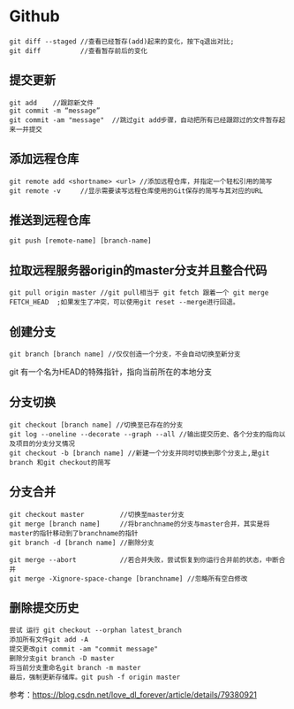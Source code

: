 # Github 
```
git diff --staged //查看已经暂存(add)起来的变化，按下q退出对比;
git diff          //查看暂存前后的变化
```
## 提交更新
```
git add    //跟踪新文件
git commit -m “message”
git commit -am "message"  //跳过git add步骤，自动把所有已经跟踪过的文件暂存起来一并提交
```
## 添加远程仓库
```	
git remote add <shortname> <url> //添加远程仓库，并指定一个轻松引用的简写
git remote -v     //显示需要读写远程仓库使用的Git保存的简写与其对应的URL
```
## 推送到远程仓库
```
git	push [remote-name] [branch-name]
```

## 拉取远程服务器origin的master分支并且整合代码
```
git pull origin master //git pull相当于 git fetch 跟着一个 git merge FETCH_HEAD  ;如果发生了冲突，可以使用git reset --merge进行回退。
```

## 创建分支
```
git branch [branch name] //仅仅创造一个分支，不会自动切换至新分支
```
git 有一个名为HEAD的特殊指针，指向当前所在的本地分支

## 分支切换
```
git checkout [branch name] //切换至已存在的分支
git log --oneline --decorate --graph --all //输出提交历史、各个分支的指向以及项目的分支分叉情况
git checkout -b [branch name] //新建一个分支并同时切换到那个分支上,是git branch 和git checkout的简写
```

## 分支合并
```
git checkout master         //切换至master分支
git merge [branch name]     //将branchname的分支与master合并，其实是将master的指针移动到了branchname的指针
git branch -d [branch name] //删除分支

git merge --abort           //若合并失败，尝试恢复到你运行合并前的状态，中断合并
git merge -Xignore-space-change [branchname] //忽略所有空白修改 
```

## 删除提交历史
```
尝试 运行 git checkout --orphan latest_branch
添加所有文件git add -A
提交更改git commit -am "commit message"
删除分支git branch -D master
将当前分支重命名git branch -m master
最后，强制更新存储库。git push -f origin master
```
参考：https://blog.csdn.net/love_dl_forever/article/details/79380921